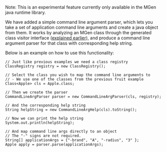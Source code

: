 ---
---

Note: This is an experimental feature currently only available in the MGen java runtime library. 

We have added a simple command line argument parser, which lets you take a set of application command line arguments and create a java object from them. It works by analyzing an MGen class through the generated class visitor interface ([explained earlier](index_l_Advanced_use.html#h)), and produce a command line argument parser for that class with corresponding help string.

Below is an example on how to use this functionality:

    // Just like previous examples we need a class registry
    ClassRegistry registry = new ClassRegistry();

    // Select the class you wish to map the command line arguments to
    // - We use one of the classes from the previous fruit example
    Class<Apple> cls = Apple.class;

    // Then we create the parser
    CommandLineArgParser parser = new CommandLineArgParser(cls, registry);
    
    // And the corresponding help string
    String helpString = new CommandLineArgHelp(cls).toString();
    
    // Now we can print the help string
    System.out.println(helpString);

    // And map command line args directly to an object
    // The "-" signs are not required.
    String[] applicationArgs = {"-brand", "A", "-radius", "3" };
    Apple apply = parser.parse(applicationArgs);

